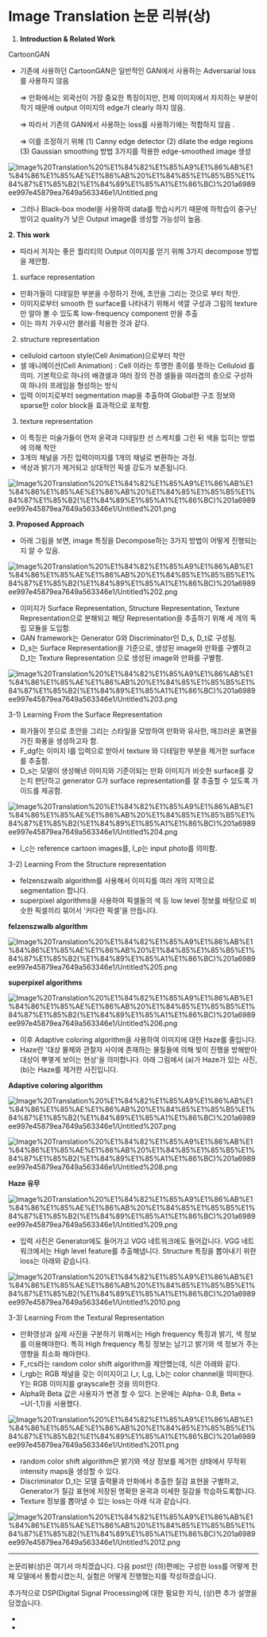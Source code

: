 # Image Translation 논문 리뷰(상)

1. **Introduction & Related Work** 

CartoonGAN

- 기존에 사용하던 CartoonGAN은 일반적인 GAN에서 사용하는 Adversarial loss를 사용하지 않음

    ⇒ 만화에서는 외곽선이 가장 중요한 특징이지만, 전체 이미지에서 차지하는 부분이 작기 때문에 output 이미지의 edge가 clearly 하지 않음.

    ⇒ 따라서 기존의 GAN에서 사용하는 loss를 사용하기에는 적합하지 않음 .

    ⇒ 이를 조정하기 위해 (1) Canny edge detector (2) dilate the edge regions (3) Gaussian smoothing 방법 3가지를 적용한 edge-smoothed image 생성 

![Image%20Translation%20%E1%84%82%E1%85%A9%E1%86%AB%E1%84%86%E1%85%AE%E1%86%AB%20%E1%84%85%E1%85%B5%E1%84%87%E1%85%B2(%E1%84%89%E1%85%A1%E1%86%BC)%201a6989ee997e45879ea7649a563346e1/Untitled.png](Image%20Translation%20%E1%84%82%E1%85%A9%E1%86%AB%E1%84%86%E1%85%AE%E1%86%AB%20%E1%84%85%E1%85%B5%E1%84%87%E1%85%B2(%E1%84%89%E1%85%A1%E1%86%BC)%201a6989ee997e45879ea7649a563346e1/Untitled.png)

- 그러나 Black-box model을 사용하여 data를 학습시키기 때문에 하학습이 중구난방이고 quality가 낮은 Output image를 생성할 가능성이 높음.

**2. This work** 

- 따라서 저자는 좋은 퀄리티의 Output 이미지를 얻기 위해 3가지 decompose 방법을 제안함.

1)  surface representation

- 만화가들이 디테일한 부분을 수정하기 전에, 초안을 그리는 것으로 부터 착안.
- 이미지로부터 smooth 한 surface를 나타내기 위해서 색깔 구성과 그림의 texture만 알아 볼 수 있도록 low-frequency component 만을 추출
- 이는 마치 가우시안 블러를 적용한 것과 같다.

2) structure representation

- celluloid cartoon style(Cell Animation)으로부터 착안
- 셀 애니메이션(Cell Animation) : Cell 이라는 투명한 종이를 뜻하는 Celluloid 를 의미. 기본적으로 하나의 배경셀과 여러 장의 전경 셀들을 여러겹의 층으로 구성하여 하나의 프레임을 형성하는 방식
- 입력 이미지로부터 segmentation map을 추출하여 Global한 구조 정보와 sparse한 color block을 효과적으로 포착함.

3) texture representation

- 이 특징은 미술가들이 먼저 윤곽과 디테일한 선 스케치를 그린 뒤 색을 입히는 방법에 의해 착안
- 3개의 채널을 가진 입력이미지를 1개의 채널로 변환하는 과정.
- 색상과 밝기가 제거되고 상대적인 픽셀 강도가 보존됩니다.

![Image%20Translation%20%E1%84%82%E1%85%A9%E1%86%AB%E1%84%86%E1%85%AE%E1%86%AB%20%E1%84%85%E1%85%B5%E1%84%87%E1%85%B2(%E1%84%89%E1%85%A1%E1%86%BC)%201a6989ee997e45879ea7649a563346e1/Untitled%201.png](Image%20Translation%20%E1%84%82%E1%85%A9%E1%86%AB%E1%84%86%E1%85%AE%E1%86%AB%20%E1%84%85%E1%85%B5%E1%84%87%E1%85%B2(%E1%84%89%E1%85%A1%E1%86%BC)%201a6989ee997e45879ea7649a563346e1/Untitled%201.png)

**3. Proposed Approach** 

- 아래 그림을 보면, image 특징을 Decompose하는 3가지 방법이 어떻게 진행되는지 알 수 있음.

![Image%20Translation%20%E1%84%82%E1%85%A9%E1%86%AB%E1%84%86%E1%85%AE%E1%86%AB%20%E1%84%85%E1%85%B5%E1%84%87%E1%85%B2(%E1%84%89%E1%85%A1%E1%86%BC)%201a6989ee997e45879ea7649a563346e1/Untitled%202.png](Image%20Translation%20%E1%84%82%E1%85%A9%E1%86%AB%E1%84%86%E1%85%AE%E1%86%AB%20%E1%84%85%E1%85%B5%E1%84%87%E1%85%B2(%E1%84%89%E1%85%A1%E1%86%BC)%201a6989ee997e45879ea7649a563346e1/Untitled%202.png)

- 이미지가 Surface Representation, Structure Representation, Texture Representation으로 분해되고 해당 Representation을 추출하기 위해 세 개의 독립 모듈을 도입함.
- GAN framework는 Generator G와 Discriminator인 D_s, D_t로 구성됨.
- D_s는 Surface Representation을 기준으로, 생성된 image와 만화를 구별하고 D_t는 Texture Representation 으로 생성된 image와 만화를 구별함.

![Image%20Translation%20%E1%84%82%E1%85%A9%E1%86%AB%E1%84%86%E1%85%AE%E1%86%AB%20%E1%84%85%E1%85%B5%E1%84%87%E1%85%B2(%E1%84%89%E1%85%A1%E1%86%BC)%201a6989ee997e45879ea7649a563346e1/Untitled%203.png](Image%20Translation%20%E1%84%82%E1%85%A9%E1%86%AB%E1%84%86%E1%85%AE%E1%86%AB%20%E1%84%85%E1%85%B5%E1%84%87%E1%85%B2(%E1%84%89%E1%85%A1%E1%86%BC)%201a6989ee997e45879ea7649a563346e1/Untitled%203.png)

3-1) Learning From the Surface Representation

- 화가들이 붓으로 초안을 그리는 스타일을 모방하여 만화와 유사한, 매끄러운 표면을 가진 화풍을 생성하고자 함.
- F_dgf는 이미지 I를 입력으로 받아서 texture 와 디테일한 부분을 제거한 surface를 추출함.
- D_s는 모델이 생성해낸 이미지와 기준이되는 만화 이미지가 비슷한 surface를 갖는지 판단하고 generator G가 surface representation를 잘 추출할 수 있도록 가이드를 제공함.

![Image%20Translation%20%E1%84%82%E1%85%A9%E1%86%AB%E1%84%86%E1%85%AE%E1%86%AB%20%E1%84%85%E1%85%B5%E1%84%87%E1%85%B2(%E1%84%89%E1%85%A1%E1%86%BC)%201a6989ee997e45879ea7649a563346e1/Untitled%204.png](Image%20Translation%20%E1%84%82%E1%85%A9%E1%86%AB%E1%84%86%E1%85%AE%E1%86%AB%20%E1%84%85%E1%85%B5%E1%84%87%E1%85%B2(%E1%84%89%E1%85%A1%E1%86%BC)%201a6989ee997e45879ea7649a563346e1/Untitled%204.png)

- I_c는 reference cartoon images를, I_p는 input photo를 의미함.

3-2) Learning From the Structure representation

- felzenszwalb algorithm를 사용해서 이미지를 여러 개의 지역으로 segmentation 합니다.
- superpixel algorithms을 사용하여 픽셀들의 색 등 low level 정보를 바탕으로 비슷한 픽셀끼리 묶어서 '커다란 픽셀'을 만듭니다.

**felzenszwalb algorithm**

![Image%20Translation%20%E1%84%82%E1%85%A9%E1%86%AB%E1%84%86%E1%85%AE%E1%86%AB%20%E1%84%85%E1%85%B5%E1%84%87%E1%85%B2(%E1%84%89%E1%85%A1%E1%86%BC)%201a6989ee997e45879ea7649a563346e1/Untitled%205.png](Image%20Translation%20%E1%84%82%E1%85%A9%E1%86%AB%E1%84%86%E1%85%AE%E1%86%AB%20%E1%84%85%E1%85%B5%E1%84%87%E1%85%B2(%E1%84%89%E1%85%A1%E1%86%BC)%201a6989ee997e45879ea7649a563346e1/Untitled%205.png)

**superpixel algorithms**

![Image%20Translation%20%E1%84%82%E1%85%A9%E1%86%AB%E1%84%86%E1%85%AE%E1%86%AB%20%E1%84%85%E1%85%B5%E1%84%87%E1%85%B2(%E1%84%89%E1%85%A1%E1%86%BC)%201a6989ee997e45879ea7649a563346e1/Untitled%206.png](Image%20Translation%20%E1%84%82%E1%85%A9%E1%86%AB%E1%84%86%E1%85%AE%E1%86%AB%20%E1%84%85%E1%85%B5%E1%84%87%E1%85%B2(%E1%84%89%E1%85%A1%E1%86%BC)%201a6989ee997e45879ea7649a563346e1/Untitled%206.png)

- 이후 Adaptive coloring algorithm을 사용하여 이미지에 대한 Haze를 줄입니다.
- Haze란 '대상 물체와 관찰자 사이에 존재하는 물질들에 의해 빛이 진행을 방해받아 대상이 뿌옇게 보이는 현상'을 의미합니다.  아래 그림에서 (a)가 Haze가 있는 사진, (b)는 Haze를 제거한 사진입니다.

**Adaptive coloring algorithm**

![Image%20Translation%20%E1%84%82%E1%85%A9%E1%86%AB%E1%84%86%E1%85%AE%E1%86%AB%20%E1%84%85%E1%85%B5%E1%84%87%E1%85%B2(%E1%84%89%E1%85%A1%E1%86%BC)%201a6989ee997e45879ea7649a563346e1/Untitled%207.png](Image%20Translation%20%E1%84%82%E1%85%A9%E1%86%AB%E1%84%86%E1%85%AE%E1%86%AB%20%E1%84%85%E1%85%B5%E1%84%87%E1%85%B2(%E1%84%89%E1%85%A1%E1%86%BC)%201a6989ee997e45879ea7649a563346e1/Untitled%207.png)

![Image%20Translation%20%E1%84%82%E1%85%A9%E1%86%AB%E1%84%86%E1%85%AE%E1%86%AB%20%E1%84%85%E1%85%B5%E1%84%87%E1%85%B2(%E1%84%89%E1%85%A1%E1%86%BC)%201a6989ee997e45879ea7649a563346e1/Untitled%208.png](Image%20Translation%20%E1%84%82%E1%85%A9%E1%86%AB%E1%84%86%E1%85%AE%E1%86%AB%20%E1%84%85%E1%85%B5%E1%84%87%E1%85%B2(%E1%84%89%E1%85%A1%E1%86%BC)%201a6989ee997e45879ea7649a563346e1/Untitled%208.png)

**Haze 유무**

![Image%20Translation%20%E1%84%82%E1%85%A9%E1%86%AB%E1%84%86%E1%85%AE%E1%86%AB%20%E1%84%85%E1%85%B5%E1%84%87%E1%85%B2(%E1%84%89%E1%85%A1%E1%86%BC)%201a6989ee997e45879ea7649a563346e1/Untitled%209.png](Image%20Translation%20%E1%84%82%E1%85%A9%E1%86%AB%E1%84%86%E1%85%AE%E1%86%AB%20%E1%84%85%E1%85%B5%E1%84%87%E1%85%B2(%E1%84%89%E1%85%A1%E1%86%BC)%201a6989ee997e45879ea7649a563346e1/Untitled%209.png)

- 입력 사진은 Generator에도 들어가고 VGG 네트워크에도 들어갑니다. VGG 네트워크에서는 High level  feature를 추출해냅니다.  Structure 특징을 뽑아내기 위한 loss는 아래와 같습니다.

![Image%20Translation%20%E1%84%82%E1%85%A9%E1%86%AB%E1%84%86%E1%85%AE%E1%86%AB%20%E1%84%85%E1%85%B5%E1%84%87%E1%85%B2(%E1%84%89%E1%85%A1%E1%86%BC)%201a6989ee997e45879ea7649a563346e1/Untitled%2010.png](Image%20Translation%20%E1%84%82%E1%85%A9%E1%86%AB%E1%84%86%E1%85%AE%E1%86%AB%20%E1%84%85%E1%85%B5%E1%84%87%E1%85%B2(%E1%84%89%E1%85%A1%E1%86%BC)%201a6989ee997e45879ea7649a563346e1/Untitled%2010.png)

3-3) Learning From the Textural Representation

- 만화영상과 실제 사진을 구분하기 위해서는 High frequency 특징과 밝기, 색 정보를 이용해야한다. 특히 High frequency 특징 정보는 남기고 밝기와 색 정보가 주는 영향을 최소화 해야한다.
- F_rcs라는 random color shift algorithm을 제안했는데, 식은 아래와 같다.
- I_rgb는 RGB 채널을 갖는 이미지이고 I_r, I_g, I_b는 color channel을 의미한다. Y는 RGB 이미지를 grayscale한 것을 의미한다.
- Alpha와 Beta 값은 사용자가 변경 할 수 있다. 논문에는 Alpha- 0.8, Beta = ~U(-1,1)을 사용했다.

![Image%20Translation%20%E1%84%82%E1%85%A9%E1%86%AB%E1%84%86%E1%85%AE%E1%86%AB%20%E1%84%85%E1%85%B5%E1%84%87%E1%85%B2(%E1%84%89%E1%85%A1%E1%86%BC)%201a6989ee997e45879ea7649a563346e1/Untitled%2011.png](Image%20Translation%20%E1%84%82%E1%85%A9%E1%86%AB%E1%84%86%E1%85%AE%E1%86%AB%20%E1%84%85%E1%85%B5%E1%84%87%E1%85%B2(%E1%84%89%E1%85%A1%E1%86%BC)%201a6989ee997e45879ea7649a563346e1/Untitled%2011.png)

- random color shift algorithm은 밝기와 색상 정보를 제거한 상태에서 무작위 intensity maps을 생성할 수 있다.
- Discriminator D_t는 모델 출력물과 만화에서 추출한 질감 표현을 구별하고, Generator가 질감 표현에 저장된 명확한 윤곽과 미세한 질감을 학습하도록합니다.
- Texture 정보를 뽑아낼 수 있는 loss는 아래 식과 같습니다.

![Image%20Translation%20%E1%84%82%E1%85%A9%E1%86%AB%E1%84%86%E1%85%AE%E1%86%AB%20%E1%84%85%E1%85%B5%E1%84%87%E1%85%B2(%E1%84%89%E1%85%A1%E1%86%BC)%201a6989ee997e45879ea7649a563346e1/Untitled%2012.png](Image%20Translation%20%E1%84%82%E1%85%A9%E1%86%AB%E1%84%86%E1%85%AE%E1%86%AB%20%E1%84%85%E1%85%B5%E1%84%87%E1%85%B2(%E1%84%89%E1%85%A1%E1%86%BC)%201a6989ee997e45879ea7649a563346e1/Untitled%2012.png)

---

논문리뷰(상)은 여기서 마치겠습니다. 다음 post인 (하)편에는 구성한 loss를 어떻게 전체 모델에서 통합시켰는지, 실험은 어떻게 진행했는지를 작성하겠습니다. 

추가적으로 DSP(Digital Signal Processing)에 대한 필요한 지식,  (상)편 추가 설명을 담겠습니다. 

- 
-